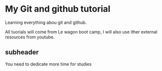 # My Git and github tutorial
Learning everything abou git and github.

All tuorials will come from Le wagon boot camp, I will also use ither external resources from youtube.

## subheader

You need to dedicate more time for studies
